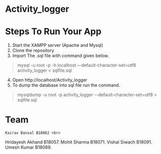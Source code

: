 # Activity_logger

# Steps To Run Your App
1. Start the XAMPP server (Apache and Mysql)
2. Clone the repository
3. Import The .sql file with command given below.
 > mysql -u root -p -h localhost –-default-character-set=utf8 activity_logger < sqlfile.sql
4. Open http://localhost/Activity_logger
5. To dump the database into sql file run the command.
  > mysqldump -u root -p activity_logger --default-character-set=utf8 > sqlfile.sql

# Team
```
Kairav Bansal B18062 <br>
```
Hridayesh Akhand B18057.
Mohit Sharma B18071.
Vishal Siwach B18091.
Umesh Kumar B18089.
